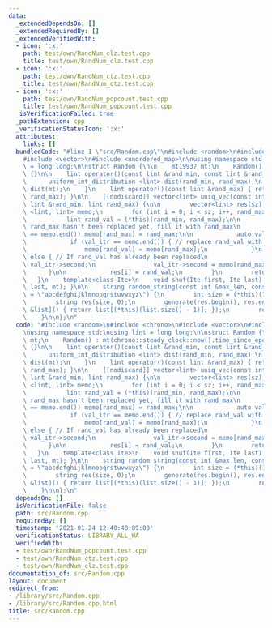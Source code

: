 ```yaml
---
data:
  _extendedDependsOn: []
  _extendedRequiredBy: []
  _extendedVerifiedWith:
  - icon: ':x:'
    path: test/own/RandNum_clz.test.cpp
    title: test/own/RandNum_clz.test.cpp
  - icon: ':x:'
    path: test/own/RandNum_ctz.test.cpp
    title: test/own/RandNum_ctz.test.cpp
  - icon: ':x:'
    path: test/own/RandNum_popcount.test.cpp
    title: test/own/RandNum_popcount.test.cpp
  _isVerificationFailed: true
  _pathExtension: cpp
  _verificationStatusIcon: ':x:'
  attributes:
    links: []
  bundledCode: "#line 1 \"src/Random.cpp\"\n#include <random>\n#include <chrono>\n\
    #include <vector>\n#include <unordered_map>\n\nusing namespace std;\nusing lint\
    \ = long long;\n\nstruct Random {\n\n    mt19937 mt;\n    Random() : mt(chrono::steady_clock::now().time_since_epoch().count())\
    \ {}\n\n    lint operator()(const lint &rand_min, const lint &rand_max) {\n  \
    \      uniform_int_distribution <lint> dist(rand_min, rand_max);\n        return\
    \ dist(mt);\n    }\n    lint operator()(const lint &rand_max) { return (*this)(0LL,\
    \ rand_max); }\n\n    [[nodiscard]] vector<lint> uniq_vec(const int &sz, const\
    \ lint &rand_min, lint rand_max) {\n\n        vector<lint> res(sz);\n        unordered_map\
    \ <lint, lint> memo;\n        for (int i = 0; i < sz; i++, rand_max--) {\n\n \
    \           lint rand_val = (*this)(rand_min, rand_max);\n\n            // If\
    \ rand_max hasn't been replaced yet, fill it with rand_max\n            if (memo.find(rand_max)\
    \ == memo.end()) memo[rand_max] = rand_max;\n\n            auto val_itr = memo.find(rand_val);\n\
    \            if (val_itr == memo.end()) { // replace rand_val with rand_max\n\
    \                memo[rand_val] = memo[rand_max];\n            }\n           \
    \ else { // If rand_val has already been replaced\n                rand_val =\
    \ val_itr->second;\n                val_itr->second = memo[rand_max];\n      \
    \      }\n\n            res[i] = rand_val;\n        }\n        return res;\n \
    \   }\n    template<class Ite>\n    void shuf(Ite first, Ite last) { shuffle(first,\
    \ last, mt); }\n\n    string random_string(const int &max_len, const string list\
    \ = \"abcdefghijklmnopqrstuvwxyz\") {\n        int size = (*this)(1, max_len);\n\
    \        string res(size, 0);\n        generate(res.begin(), res.end(), [this,\
    \ &list]() { return list[(*this)(list.size() - 1)]; });\n        return res;\n\
    \    }\n\n};\n"
  code: "#include <random>\n#include <chrono>\n#include <vector>\n#include <unordered_map>\n\
    \nusing namespace std;\nusing lint = long long;\n\nstruct Random {\n\n    mt19937\
    \ mt;\n    Random() : mt(chrono::steady_clock::now().time_since_epoch().count())\
    \ {}\n\n    lint operator()(const lint &rand_min, const lint &rand_max) {\n  \
    \      uniform_int_distribution <lint> dist(rand_min, rand_max);\n        return\
    \ dist(mt);\n    }\n    lint operator()(const lint &rand_max) { return (*this)(0LL,\
    \ rand_max); }\n\n    [[nodiscard]] vector<lint> uniq_vec(const int &sz, const\
    \ lint &rand_min, lint rand_max) {\n\n        vector<lint> res(sz);\n        unordered_map\
    \ <lint, lint> memo;\n        for (int i = 0; i < sz; i++, rand_max--) {\n\n \
    \           lint rand_val = (*this)(rand_min, rand_max);\n\n            // If\
    \ rand_max hasn't been replaced yet, fill it with rand_max\n            if (memo.find(rand_max)\
    \ == memo.end()) memo[rand_max] = rand_max;\n\n            auto val_itr = memo.find(rand_val);\n\
    \            if (val_itr == memo.end()) { // replace rand_val with rand_max\n\
    \                memo[rand_val] = memo[rand_max];\n            }\n           \
    \ else { // If rand_val has already been replaced\n                rand_val =\
    \ val_itr->second;\n                val_itr->second = memo[rand_max];\n      \
    \      }\n\n            res[i] = rand_val;\n        }\n        return res;\n \
    \   }\n    template<class Ite>\n    void shuf(Ite first, Ite last) { shuffle(first,\
    \ last, mt); }\n\n    string random_string(const int &max_len, const string list\
    \ = \"abcdefghijklmnopqrstuvwxyz\") {\n        int size = (*this)(1, max_len);\n\
    \        string res(size, 0);\n        generate(res.begin(), res.end(), [this,\
    \ &list]() { return list[(*this)(list.size() - 1)]; });\n        return res;\n\
    \    }\n\n};\n"
  dependsOn: []
  isVerificationFile: false
  path: src/Random.cpp
  requiredBy: []
  timestamp: '2021-01-24 12:40:48+09:00'
  verificationStatus: LIBRARY_ALL_WA
  verifiedWith:
  - test/own/RandNum_popcount.test.cpp
  - test/own/RandNum_ctz.test.cpp
  - test/own/RandNum_clz.test.cpp
documentation_of: src/Random.cpp
layout: document
redirect_from:
- /library/src/Random.cpp
- /library/src/Random.cpp.html
title: src/Random.cpp
---
```

